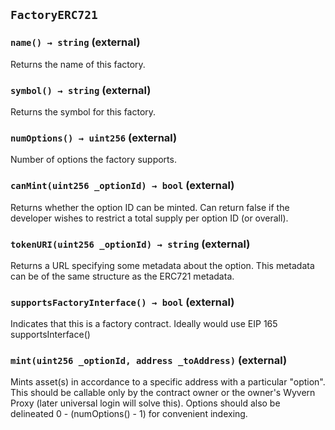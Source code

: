 ## `FactoryERC721`






### `name() → string` (external)

Returns the name of this factory.



### `symbol() → string` (external)

Returns the symbol for this factory.



### `numOptions() → uint256` (external)

Number of options the factory supports.



### `canMint(uint256 _optionId) → bool` (external)



Returns whether the option ID can be minted. Can return false if the developer wishes to
restrict a total supply per option ID (or overall).

### `tokenURI(uint256 _optionId) → string` (external)



Returns a URL specifying some metadata about the option. This metadata can be of the
same structure as the ERC721 metadata.

### `supportsFactoryInterface() → bool` (external)

Indicates that this is a factory contract. Ideally would use EIP 165 supportsInterface()



### `mint(uint256 _optionId, address _toAddress)` (external)



Mints asset(s) in accordance to a specific address with a particular "option". This should be
callable only by the contract owner or the owner's Wyvern Proxy (later universal login will solve this).
Options should also be delineated 0 - (numOptions() - 1) for convenient indexing.





